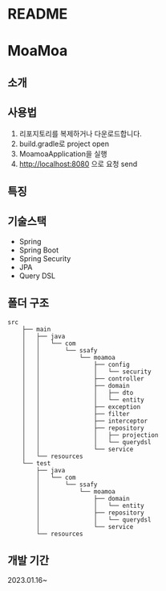 # README

# MoaMoa

## 소개

## 사용법

1. 리포지토리를 복제하거나 다운로드합니다.
2. build.gradle로 project open
3. MoamoaApplication을 실행
4. [http://localhost:8080](http://localhost:8080) 으로 요청 send

## 특징

## 기술스택

- Spring
- Spring Boot
- Spring Security
- JPA
- Query DSL

## 폴더 구조

```
src
    ├── main
    │   ├── java
    │   │   └── com
    │   │       └── ssafy
    │   │           └── moamoa
    │   │               ├── config
    │   │               │   └── security
    │   │               ├── controller
    │   │               ├── domain
    │   │               │   ├── dto
    │   │               │   └── entity
    │   │               ├── exception
    │   │               ├── filter
    │   │               ├── interceptor
    │   │               ├── repository
    │   │               │   ├── projection
    │   │               │   └── querydsl
    │   │               └── service
    │   └── resources
    └── test
        ├── java
        │   └── com
        │       └── ssafy
        │           └── moamoa
        │               ├── domain
        │               │   └── entity
        │               ├── repository
        │               │   └── querydsl
        │               └── service
        └── resources
```

## 개발 기간

2023.01.16~